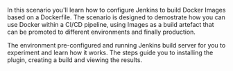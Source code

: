 In this scenario you'll learn how to configure Jenkins to build Docker Images based on a Dockerfile. The scenario is designed to demostrate how you can use Docker within a CI/CD pipeline, using Images as a build artefact that can be promoted to different environments and finally production.

The environment pre-configured and running Jenkins build server for you to experiment and learn how it works. The steps guide you to installing the plugin, creating a build and viewing the results.

